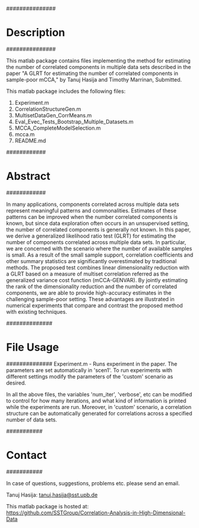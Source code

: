 ###############
# Description #
###############

This matlab package contains files implementing the method for estimating the number of correlated components in multiple data sets described in the paper "A GLRT for estimating the number of correlated components in sample-poor mCCA," by Tanuj Hasija and Timothy Marrinan, Submitted.

This matlab package includes the following files:
01. Experiment.m
04. CorrelationStructureGen.m
05. MultisetDataGen_CorrMeans.m
06. Eval_Evec_Tests_Bootstrap_Multiple_Datasets.m
06. MCCA_CompleteModelSelection.m
11. mcca.m
13. README.md

############
# Abstract #
############

In many applications, components correlated across multiple data sets represent meaningful patterns and commonalities. Estimates of these patterns can be improved when the number correlated components is known, but since data exploration often occurs in an unsupervised setting, the number of correlated components is generally not known. In this paper, we derive a generalized likelihood ratio test (GLRT) for estimating the number of components correlated across multiple data sets. In particular, we are concerned with the scenario where the number of available samples is small. As a result of the small sample support, correlation coefficients and other summary statistics are significantly overestimated by traditional methods. The proposed test combines linear dimensionality reduction with a GLRT based on a measure of multiset correlation referred as the generalized variance cost function (mCCA-GENVAR). By jointly estimating the rank of the dimensionality reduction and the
number of correlated components, we are able to provide high-accuracy estimates in the challenging sample-poor setting. These advantages are illustrated in numerical experiments that compare and contrast the proposed method with existing techniques.

##############
# File Usage #
##############
Experiment.m - Runs experiment in the paper. The parameters are set automatically in 'scen1'. To run experiments with different settings modify the parameters of the 'custom' scenario as desired.  

In all the above files, the variables 'num_iter', 'verbose', etc can be modified to control for how many iterations, and what kind of information is printed while the experiments are run. Moreover, in 'custom' scenario, a correlation structure can be automatically generated for correlations across a specified number of data sets.

###########
# Contact #
###########

In case of questions, suggestions, problems etc. please send an email.

Tanuj Hasija:
tanuj.hasija@sst.upb.de

This matlab package is hosted at:
https://github.com/SSTGroup/Correlation-Analysis-in-High-Dimensional-Data
